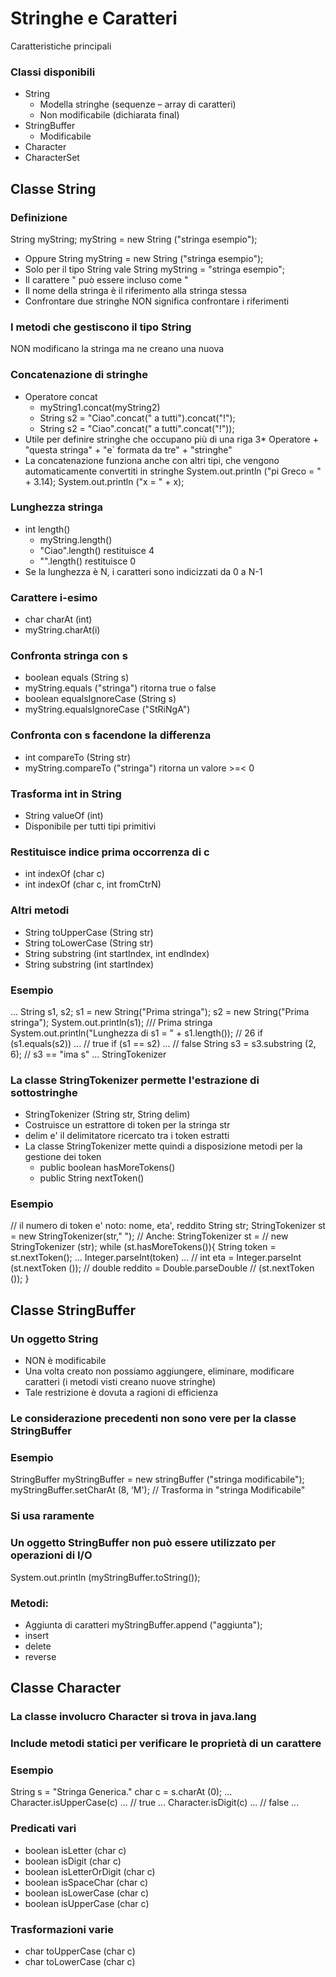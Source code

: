 
# Stringhe e Caratteri
Caratteristiche principali

### Classi disponibili
* String
  * Modella stringhe (sequenze – array di caratteri)
  * Non modificabile (dichiarata final)
* StringBuffer
  * Modificabile
* Character
* CharacterSet

## Classe String

### Definizione
String myString;
myString = new String ("stringa esempio");
* Oppure
String myString =
new String ("stringa esempio");
* Solo per il tipo String vale
String myString = "stringa esempio";
* Il carattere " può essere incluso come \"
* Il nome della stringa è il riferimento alla
stringa stessa
* Confrontare due stringhe NON significa
confrontare i riferimenti

### I metodi che gestiscono il tipo String
NON modificano la stringa ma ne
creano una nuova

### Concatenazione di stringhe
* Operatore concat
  * myString1.concat(myString2)
  * String s2 = "Ciao".concat(" a tutti").concat("!");
  * String s2 = "Ciao".concat(" a tutti".concat("!"));
* Utile per definire stringhe che occupano più di una riga
3* Operatore +
"questa stringa" + "e` formata da tre" +
"stringhe"
* La concatenazione funziona anche con altri tipi, che vengono automaticamente convertiti in stringhe
System.out.println ("pi Greco = " + 3.14);
System.out.println ("x = " + x);

### Lunghezza stringa
* int length()
  * myString.length()
  * "Ciao".length() restituisce 4
  * "".length() restituisce 0
* Se la lunghezza è N, i caratteri sono indicizzati da 0 a N-1

### Carattere i-esimo
* char charAt (int)
* myString.charAt(i)

### Confronta stringa con s
* boolean equals (String s)
 * myString.equals ("stringa") ritorna true o false
* boolean equalsIgnoreCase (String s)
* myString.equalsIgnoreCase ("StRiNgA")

### Confronta con s facendone la differenza
* int compareTo (String str)
* myString.compareTo ("stringa") ritorna un valore >=< 0

### Trasforma int in String
* String valueOf (int)
* Disponibile per tutti tipi primitivi

### Restituisce indice prima occorrenza di c
* int indexOf (char c)
* int indexOf (char c, int fromCtrN)

### Altri metodi
* String toUpperCase (String str)
* String toLowerCase (String str)
* String substring (int startIndex, int endIndex)
* String substring (int startIndex)

### Esempio
...
String s1, s2;
s1 = new String("Prima stringa");
s2 = new String("Prima stringa");
System.out.println(s1);
/// Prima stringa
System.out.println("Lunghezza di s1 = " +
s1.length());
// 26
if (s1.equals(s2)) ...
// true
if (s1 == s2) ...
// false
String s3 = s3.substring (2, 6);
// s3 == "ima s"
...
StringTokenizer

### La classe StringTokenizer permette l'estrazione di sottostringhe
* StringTokenizer (String str, String delim)
 * Costruisce un estrattore di token per la stringa str
* delim e' il delimitatore ricercato tra i token estratti
* La classe StringTokenizer mette quindi a disposizione metodi per la gestione dei token
  * public boolean hasMoreTokens()
  * public String nextToken()

###  Esempio
// il numero di token e' noto: nome, eta', reddito
String str;
StringTokenizer st = new StringTokenizer(str," ");
// Anche: StringTokenizer st =
//
new StringTokenizer (str);
while (st.hasMoreTokens()){
String token = st.nextToken();
... Integer.parseInt(token) ...
// int eta = Integer.parseInt (st.nextToken ());
// double reddito = Double.parseDouble
//
(st.nextToken ());
}


## Classe StringBuffer

### Un oggetto String
* NON è modificabile
* Una volta creato non possiamo aggiungere, eliminare, modificare caratteri (i metodi visti creano nuove stringhe)
* Tale restrizione è dovuta a ragioni di efficienza

### Le considerazione precedenti non sono vere per la classe StringBuffer

### Esempio
StringBuffer myStringBuffer = new
stringBuffer ("stringa modificabile");
myStringBuffer.setCharAt (8, ‘M');
// Trasforma in "stringa Modificabile"

### Si usa raramente

### Un oggetto StringBuffer non può essere utilizzato per operazioni di I/O
System.out.println
(myStringBuffer.toString());

### Metodi:
* Aggiunta di caratteri 
myStringBuffer.append ("aggiunta");
* insert
* delete
* reverse

## Classe Character

### La classe involucro Character si trova in java.lang

### Include metodi statici per verificare le proprietà di un carattere

### Esempio
String s = "Stringa Generica."
char c = s.charAt (0);
... Character.isUpperCase(c) ... // true
... Character.isDigit(c) ...
// false
...

### Predicati vari
* boolean isLetter (char c)
* boolean isDigit (char c)
* boolean isLetterOrDigit (char c)
* boolean isSpaceChar (char c)
* boolean isLowerCase (char c)
* boolean isUpperCase (char c)

### Trasformazioni varie

* char toUpperCase (char c)
* char toLowerCase (char c)